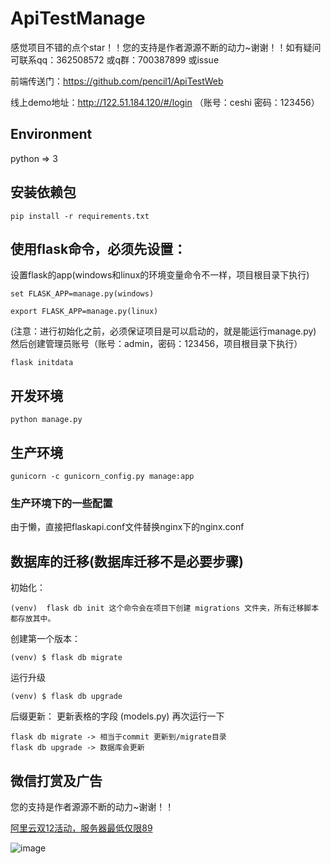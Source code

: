 # ApiTestManage
感觉项目不错的点个star！！您的支持是作者源源不断的动力~谢谢！！如有疑问可联系qq：362508572   或q群：700387899 或issue

前端传送门：https://github.com/pencil1/ApiTestWeb

线上demo地址：http://122.51.184.120/#/login （账号：ceshi 密码：123456）


## Environment
python => 3



## 安装依赖包

    pip install -r requirements.txt



## 使用flask命令，必须先设置：

设置flask的app(windows和linux的环境变量命令不一样，项目根目录下执行)

    set FLASK_APP=manage.py(windows)

    export FLASK_APP=manage.py(linux)

(注意：进行初始化之前，必须保证项目是可以启动的，就是能运行manage.py)
然后创建管理员账号（账号：admin，密码：123456，项目根目录下执行）

    flask initdata


## 开发环境

    python manage.py


## 生产环境

    gunicorn -c gunicorn_config.py manage:app


### 生产环境下的一些配置
由于懒，直接把flaskapi.conf文件替换nginx下的nginx.conf



## 数据库的迁移(数据库迁移不是必要步骤)

初始化：

    (venv)  flask db init 这个命令会在项目下创建 migrations 文件夹，所有迁移脚本都存放其中。


创建第一个版本：

    (venv) $ flask db migrate


运行升级

    (venv) $ flask db upgrade

后缀更新：
更新表格的字段 (models.py)
再次运行一下

    flask db migrate -> 相当于commit 更新到/migrate目录
    flask db upgrade -> 数据库会更新
	

## 微信打赏及广告

您的支持是作者源源不断的动力~谢谢！！

[阿里云双12活动，服务器最低仅限89](https://www.aliyun.com/minisite/goods?userCode=xd46ktom&share_source=aliyun_app)

![image](https://github.com/pencil1/ApiTestWeb/blob/master/public/2019121116221.jpg)



